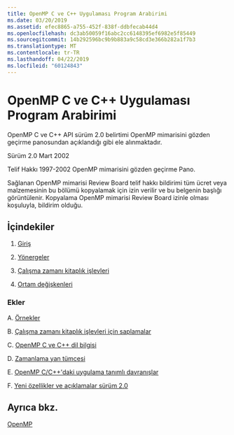 ```yaml
---
title: OpenMP C ve C++ Uygulaması Program Arabirimi
ms.date: 03/20/2019
ms.assetid: efec8865-a755-452f-838f-ddbfecab44d4
ms.openlocfilehash: dc3ab50059f16abc2cc6148395ef6982e5f85449
ms.sourcegitcommit: 14b292596bc9b9b883a9c58cd3e366b282a1f7b3
ms.translationtype: MT
ms.contentlocale: tr-TR
ms.lasthandoff: 04/22/2019
ms.locfileid: "60124843"
---
```

# <a name="openmp-c-and-c-application-program-interface"></a>OpenMP C ve C++ Uygulaması Program Arabirimi

OpenMP C ve C++ API sürüm 2.0 belirtimi OpenMP mimarisini gözden geçirme panosundan açıklandığı gibi ele alınmaktadır.

Sürüm 2.0 Mart 2002

Telif Hakkı 1997-2002 OpenMP mimarisini gözden geçirme Pano.

Sağlanan OpenMP mimarisi Review Board telif hakkı bildirimi tüm ücret veya malzemesinin bu bölümü kopyalamak için izin verilir ve bu belgenin başlığı görüntülenir. Kopyalama OpenMP mimarisi Review Board izinle olması koşuluyla, bildirim olduğu.

## <a name="contents"></a>İçindekiler

1. [Giriş](1-introduction.md)

1. [Yönergeler](2-directives.md)

1. [Çalışma zamanı kitaplık işlevleri](3-run-time-library-functions.md)

1. [Ortam değişkenleri](4-environment-variables.md)

### <a name="appendices"></a>Ekler

A. [Örnekler](a-examples.md)

B. [Çalışma zamanı kitaplık işlevleri için saplamalar](b-stubs-for-run-time-library-functions.md)

C. [OpenMP C ve C++ dil bilgisi](c-openmp-c-and-cpp-grammar.md)

D. [Zamanlama yan tümcesi](d-using-the-schedule-clause.md)

E. [OpenMP C/C++'daki uygulama tanımlı davranışlar](e-implementation-defined-behaviors-in-openmp-c-cpp.md)

F. [Yeni özellikler ve açıklamalar sürüm 2.0](f-new-features-and-clarifications-in-version-2-0.md)

## <a name="see-also"></a>Ayrıca bkz.

[OpenMP](../../parallel/openmp/openmp-in-visual-cpp.md)<br/>
